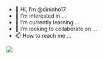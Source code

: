 - 👋 Hi, I’m @dininho17
- 👀 I’m interested in ...
- 🌱 I’m currently learning ...
- 💞️ I’m looking to collaborate on ...
- 📫 How to reach me ...




![](https://media.tenor.com/GletI2LorkUAAAAd/happy-celebration.gif)
